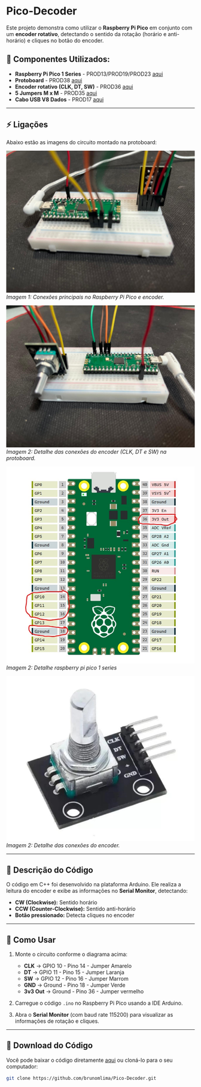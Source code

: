 # Pico-Decoder

Este projeto demonstra como utilizar o **Raspberry Pi Pico** em conjunto com um **encoder rotativo**, detectando o sentido da rotação (horário e anti-horário) e cliques no botão do encoder.

## 🔧 **Componentes Utilizados:**
- **Raspberry Pi Pico 1 Series** - PROD13/PROD19/PROD23 [aqui](https://shpe.site/tecnologiaetrecos)  
- **Protoboard** - PROD38 [aqui](https://shpe.site/tecnologiaetrecos)  
- **Encoder rotativo (CLK, DT, SW)** - PROD36 [aqui](https://shpe.site/tecnologiaetrecos)  
- **5 Jumpers M x M** - PROD35 [aqui](https://shpe.site/tecnologiaetrecos)  
- **Cabo USB V8 Dados** - PROD17 [aqui](https://shpe.site/tecnologiaetrecos)  

---

## ⚡ **Ligações**
Abaixo estão as imagens do circuito montado na protoboard:

![Ligação 1](./img/img1.jpg)  
*Imagem 1: Conexões principais no Raspberry Pi Pico e encoder.*

![Ligação 2](./img/img2.jpg)  
*Imagem 2: Detalhe das conexões do encoder (CLK, DT e SW) na protoboard.*

![Ligação 3](./img/img3.jpg)  
*Imagem 2: Detalhe raspberry pi pico 1 series*

![Ligação 2](./img/img4.jpg)  
*Imagem 2: Detalhe das conexões do encoder.*


---

## 📝 **Descrição do Código**
O código em C++ foi desenvolvido na plataforma Arduino. Ele realiza a leitura do encoder e exibe as informações no **Serial Monitor**, detectando:

- **CW (Clockwise):** Sentido horário  
- **CCW (Counter-Clockwise):** Sentido anti-horário  
- **Botão pressionado:** Detecta cliques no encoder  

---

## 🚀 **Como Usar**
1. Monte o circuito conforme o diagrama acima:  
   - **CLK** -> GPIO 10  - Pino 14 - Jumper Amarelo
   - **DT** -> GPIO 11  - Pino 15 - Jumper Laranja
   - **SW** -> GPIO 12  - Pino 16 - Jumper Marrom
   - **GND** -> Ground - Pino 18 - Jumper Verde
   - **3v3 Out** -> Ground - Pino 36  - Jumper vermelho

2. Carregue o código `.ino` no Raspberry Pi Pico usando a IDE Arduino.
3. Abra o **Serial Monitor** (com baud rate 115200) para visualizar as informações de rotação e cliques.

---

## 📂 **Download do Código**
Você pode baixar o código diretamente [aqui](https://github.com/brunomlima/Pico-Decoder/blob/main/PICO_BOTAO_DECODER/PICO_BOTAO_DECODER.ino) ou cloná-lo para o seu computador:

```bash
git clone https://github.com/brunomlima/Pico-Decoder.git
